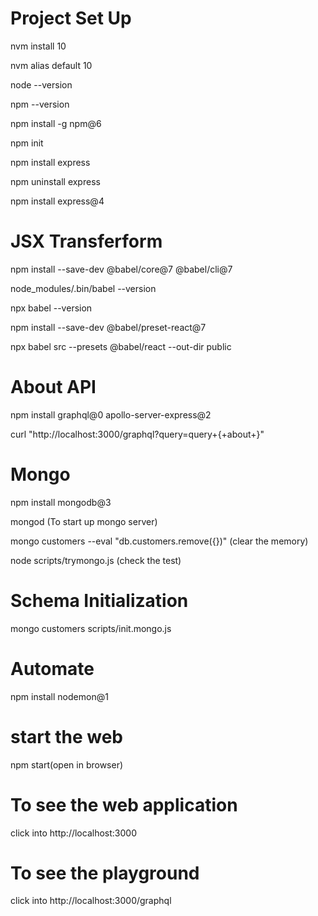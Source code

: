 # Project Set Up
nvm install 10  

nvm alias default 10  

node --version  

npm --version  

npm install -g npm@6  

npm init  

npm install express  

npm uninstall express  

npm install express@4  



# JSX Transferform
npm install --save-dev @babel/core@7 @babel/cli@7  

node_modules/.bin/babel --version  

npx babel --version  

npm install --save-dev @babel/preset-react@7  

npx babel src --presets @babel/react --out-dir public

# About API
npm install graphql@0 apollo-server-express@2  

curl "http://localhost:3000/graphql?query=query+\{+about+\}"


# Mongo
npm install mongodb@3  

mongod (To start up mongo server)  

mongo customers --eval "db.customers.remove({})" (clear the memory)  

node scripts/trymongo.js (check the test)

# Schema Initialization
mongo customers scripts/init.mongo.js

# Automate
npm install nodemon@1

# start the web
npm start(open in browser)

# To see the web application
click into http://localhost:3000

# To see the playground 
click into http://localhost:3000/graphql
